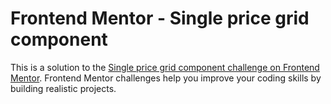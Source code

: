 # Frontend Mentor - Single price grid component


This is a solution to the [Single price grid component challenge on Frontend Mentor](https://user-images.githubusercontent.com/105140661/168879014-a3c54d41-4efc-42ea-a201-b03cc3c10702.png). Frontend Mentor challenges help you improve your coding skills by building realistic projects.

